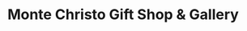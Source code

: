 ---
title: "Monte Christo Gift Shop & Gallery"
url: /chloride/monte-christo-gift-shop-and-gallery/
shop: gift
---